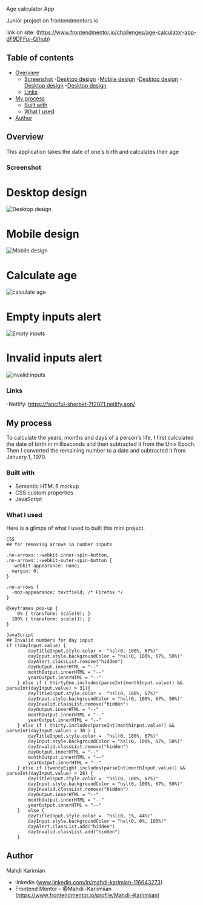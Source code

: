Age calculator App

Junior project on frontendmentors.io

link on site: (https://www.frontendmentor.io/challenges/age-calculator-app-dF9DFFpj-Q/hub)

## Table of contents

- [Overview](#overview)
  - [Screenshot](#screenshot)
      -[Desktop design](#Desktop-design)
      -[Mobile design](#Mobile-design)
      -[Desktop design](#Desktop-design)
      -[Desktop design](#Desktop-design)
      -[Desktop design](#Desktop-design)
  - [Links](#links)
- [My process](#my-process)
  - [Built with](#built-with)
  - [What I used](#what-i-learned)
- [Author](#author)

## Overview
This application takes the date of  one's birth and calculates their age

### Screenshot
# Desktop design 
![Desktop design](https://github.com/Mahdii-Kariimiian/age-calculator-app-main/assets/134393975/04e1fd11-2bf7-472c-a5fa-8a45bcd30c18)
# Mobile design
![Mobile design](https://github.com/Mahdii-Kariimiian/age-calculator-app-main/assets/134393975/87c89bb4-b42e-4d3b-baf8-df11deb282a3)
# Calculate age 
![calculate age](https://github.com/Mahdii-Kariimiian/age-calculator-app-main/assets/134393975/755c745c-ee7e-4e5a-86ab-7eddbbf528a5)
# Empty inputs alert
![Empty inputs](https://github.com/Mahdii-Kariimiian/age-calculator-app-main/assets/134393975/c01ade28-fdd3-4580-8094-9fbd90221860)
# Invalid inputs alert 
 ![invalid inputs](https://github.com/Mahdii-Kariimiian/age-calculator-app-main/assets/134393975/f1506a8f-790c-4310-986b-5c5cdd8b2d14)


### Links
-Netlify: https://fanciful-sherbet-7f2071.netlify.app/

## My process
To calculate the years, months and days of a person's life, I first calculated the date of birth in milliseconds and then subtracted it from the Unix Epoch. Then I converted the remaining number to a date and subtracted it from January 1, 1970. 

### Built with

- Semantic HTML5 markup
- CSS custom properties
- JavaScript

### What I used

Here is a glimps of what I used to built this mini project.
````
CSS
## for removing arrows in number inputs 

.no-arrows::-webkit-inner-spin-button,
.no-arrows::-webkit-outer-spin-button {
  -webkit-appearance: none;
  margin: 0;
}

.no-arrows {
  -moz-appearance: textfield; /* Firefox */
}

@keyframes pop-up {
    0% { transform: scale(0); }
  100% { transform: scale(1); }
}

JavaScript
## Invalid numbers for day input
if (!dayInput.value) {
        dayTitleInput.style.color =  "hsl(0, 100%, 67%)"
        dayInput.style.backgroundColor = "hsl(0, 100%, 67%, 50%)"
        dayAlert.classList.remove("hidden")
        dayOutput.innerHTML = "--"
        monthOutput.innerHTML = "--"
        yearOutput.innerHTML = "--"
    } else if ( thirtyOne.includes(parseInt(monthInput.value)) && parseInt(dayInput.value) > 31){
        dayTitleInput.style.color =  "hsl(0, 100%, 67%)"
        dayInput.style.backgroundColor = "hsl(0, 100%, 67%, 50%)"
        dayInvalid.classList.remove("hidden")
        dayOutput.innerHTML = "--"
        monthOutput.innerHTML = "--"
        yearOutput.innerHTML = "--"
    } else if ( thirty.includes(parseInt(monthInput.value)) && parseInt(dayInput.value) > 30 ) {
        dayTitleInput.style.color =  "hsl(0, 100%, 67%)"
        dayInput.style.backgroundColor = "hsl(0, 100%, 67%, 50%)"
        dayInvalid.classList.remove("hidden")
        dayOutput.innerHTML = "--"
        monthOutput.innerHTML = "--"
        yearOutput.innerHTML = "--"
    } else if (twentyEight.includes(parseInt(monthInput.value)) && parseInt(dayInput.value) > 28) {
        dayTitleInput.style.color =  "hsl(0, 100%, 67%)"
        dayInput.style.backgroundColor = "hsl(0, 100%, 67%, 50%)"
        dayInvalid.classList.remove("hidden")
        dayOutput.innerHTML = "--"
        monthOutput.innerHTML = "--"
        yearOutput.innerHTML = "--"
    }   else {
        dayTitleInput.style.color =  "hsl(0, 1%, 44%)"
        dayInput.style.backgroundColor = "hsl(0, 0%, 100%)"
        dayAlert.classList.add("hidden")
        dayInvalid.classList.add("hidden")
    }

````
## Author
Mahdi Karimian
- linkedin (www.linkedin.com/in/mahdi-karimian-116643273)
- Frontend Mentor – @Mahdii-Kariimiian (https://www.frontendmentor.io/profile/Mahdii-Kariimiian)



